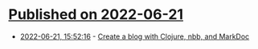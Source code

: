 # [Published on 2022-06-21](index.md)

* [2022-06-21, 15:52:16](https://news.ycombinator.com/item?id=31825355) - [Create a blog with Clojure, nbb, and MarkDoc](https://www.alexandercarls.de/markdoc-nbb-clojure/)
